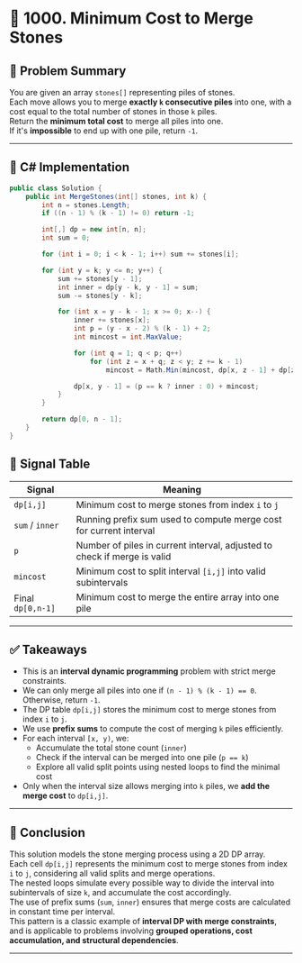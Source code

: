 # 🧠 1000. Minimum Cost to Merge Stones

## 📘 Problem Summary

You are given an array `stones[]` representing piles of stones.  
Each move allows you to merge **exactly `k` consecutive piles** into one, with a cost equal to the total number of stones in those `k` piles.  
Return the **minimum total cost** to merge all piles into one.  
If it's **impossible** to end up with one pile, return `-1`.

---

## 🔧 C# Implementation

```csharp
public class Solution {
    public int MergeStones(int[] stones, int k) {
        int n = stones.Length;
        if ((n - 1) % (k - 1) != 0) return -1;

        int[,] dp = new int[n, n];
        int sum = 0;

        for (int i = 0; i < k - 1; i++) sum += stones[i];

        for (int y = k; y <= n; y++) {
            sum += stones[y - 1];
            int inner = dp[y - k, y - 1] = sum;
            sum -= stones[y - k];

            for (int x = y - k - 1; x >= 0; x--) {
                inner += stones[x];
                int p = (y - x - 2) % (k - 1) + 2;
                int mincost = int.MaxValue;

                for (int q = 1; q < p; q++)
                    for (int z = x + q; z < y; z += k - 1)
                        mincost = Math.Min(mincost, dp[x, z - 1] + dp[z, y - 1]);

                dp[x, y - 1] = (p == k ? inner : 0) + mincost;
            }
        }

        return dp[0, n - 1];
    }
}
```

## 📶 Signal Table

| Signal            | Meaning                                                                 |
|-------------------|-------------------------------------------------------------------------|
| `dp[i,j]`         | Minimum cost to merge stones from index `i` to `j`                      |
| `sum` / `inner`   | Running prefix sum used to compute merge cost for current interval      |
| `p`               | Number of piles in current interval, adjusted to check if merge is valid |
| `mincost`         | Minimum cost to split interval `[i,j]` into valid subintervals          |
| Final `dp[0,n-1]` | Minimum cost to merge the entire array into one pile                    |

---

## ✅ Takeaways

- This is an **interval dynamic programming** problem with strict merge constraints.
- We can only merge all piles into one if `(n - 1) % (k - 1) == 0`. Otherwise, return `-1`.
- The DP table `dp[i,j]` stores the minimum cost to merge stones from index `i` to `j`.
- We use **prefix sums** to compute the cost of merging `k` piles efficiently.
- For each interval `[x, y)`, we:
  - Accumulate the total stone count (`inner`)
  - Check if the interval can be merged into one pile (`p == k`)
  - Explore all valid split points using nested loops to find the minimal cost
- Only when the interval size allows merging into `k` piles, we **add the merge cost** to `dp[i,j]`.

---

## 🧩 Conclusion

This solution models the stone merging process using a 2D DP array.  
Each cell `dp[i,j]` represents the minimum cost to merge stones from index `i` to `j`, considering all valid splits and merge operations.  
The nested loops simulate every possible way to divide the interval into subintervals of size `k`, and accumulate the cost accordingly.  
The use of prefix sums (`sum`, `inner`) ensures that merge costs are calculated in constant time per interval.  
This pattern is a classic example of **interval DP with merge constraints**, and is applicable to problems involving **grouped operations, cost accumulation, and structural dependencies**.





---
